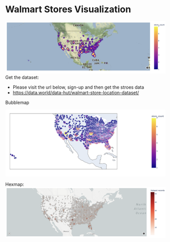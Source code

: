# Walmart Stores Visualization #

![Image](https://github.com/prodramp/python-projects/blob/main/WalmartStoresViz/walmart-heatmap.png?raw=true)
Get the dataset:
- Please visit the url below, sign-up and then get the stroes data
- https://data.world/data-hut/walmart-store-location-dataset/

Bubblemap

![Image](https://github.com/prodramp/python-projects/blob/main/WalmartStoresViz/walmart-bubblemap.png?raw=true)


Hexmap:
![](https://github.com/prodramp/python-projects/blob/main/WalmartStoresViz/walmart-hexmap.png?raw=true)
